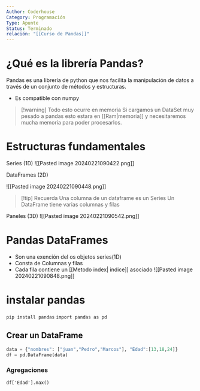 ```yaml
---
Author: Coderhouse
Category: Programación
Type: Apunte
Status: Terminado
relación: "[[Curso de Pandas]]"
---
```

# ¿Qué es la librería Pandas?


Pandas es una librería de python que nos facilita la manipulación  de datos a través de un conjunto de métodos y estructuras.

- Es compatible con numpy

>[!warning] Todo esto ocurre en memoria
>Si cargamos un DataSet muy pesado a pandas esto estara en [[Ram|memoria]] y necesitaremos mucha memoria para poder procesarlos.

# Estructuras fundamentales

Series (1D)
![[Pasted image 20240221090422.png]]

DataFrames (2D)

![[Pasted image 20240221090448.png]]

>[!tip] Recuerda
>Una columna de un dataframe es un Series
>Un DataFrame tiene varias columnas y filas

Paneles (3D)
![[Pasted image 20240221090542.png]]

# Pandas DataFrames

- Son una exención del os objetos series(1D)
- Consta de Columnas y filas
- Cada fila contiene un [[Metodo index| indice]] asociado
![[Pasted image 20240221090848.png]]

# instalar pandas

`pip install pandas`
`import pandas as pd`

## Crear un DataFrame

```python
data = {"nombres": ["juan","Pedro","Marcos"], "Edad":[13,18,24]}
df = pd.DataFrame(data)
```

### Agregaciones

`df['Edad'].max()`